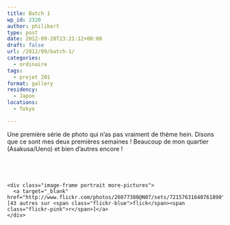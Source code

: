 ```yaml
---
title: Batch 1
wp_id: 2320
author: philibert
type: post
date: 2012-09-28T23:21:12+00:00
draft: false
url: /2012/09/batch-1/
categories:
  - ordinaire
tags:
  - projet 201
format: gallery
residency:
  - Japon
locations:
  - Tokyo

---
```

Une première série de photo qui n&rsquo;as pas vraiment de thème hein. Disons que ce sont mes deux premières semaines ! Beaucoup de mon quartier (Asakusa/Ueno) et bien d&rsquo;autres encore !

<div class="gallery-container">
  <div class="gallery">
    <figure class="image-frame landscape"> <img src="{{< aws >}}/uploads/2012/09/IMG_2486-650x485.jpg" alt="" /> </figure> <figure class="image-frame landscape"> <img src="{{< aws >}}/uploads/2012/09/IMG_2498-650x485.jpg" alt="" /> </figure> <figure class="image-frame landscape"> <img src="{{< aws >}}/uploads/2012/09/IMG_7164-650x487.jpg" alt="" /> </figure> <figure class="image-frame landscape"> <img src="{{< aws >}}/uploads/2012/09/IMG_7131-650x487.jpg" alt="" /> </figure> 
    
    <div class="image-frame portrait more-pictures">
      <a target="_blank" href="http://www.flickr.com/photos/26077380@N07/sets/72157631640761890">[43 autres sur <span class="flickr-blue">flick</span><span class="flickr-pink">r</span>]</a>
    </div>
  </div>
</div>